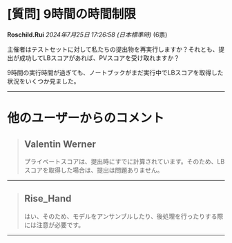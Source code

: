 # [質問] 9時間の時間制限

**Roschild.Rui** *2024年7月25日 17:26:58 (日本標準時)* (6票)

主催者はテストセットに対して私たちの提出物を再実行しますか？それとも、提出が成功してLBスコアがあれば、PVスコアを受け取れますか？

9時間の実行時間が過ぎても、ノートブックがまだ実行中でLBスコアを取得した状況をいくつか見ました。

---
# 他のユーザーからのコメント

> ## Valentin Werner
> 
> プライベートスコアは、提出時にすでに計算されています。そのため、LBスコアを取得した場合は、提出は問題ありません。
> 
> 
> 
---
> ## Rise_Hand
> 
> はい、そのため、モデルをアンサンブルしたり、後処理を行ったりする際には注意が必要です。
> 
> 
> 
--- 

